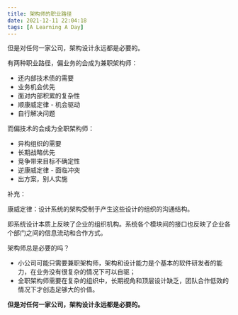 ```yaml
---
title: 架构师的职业路径
date: 2021-12-11 22:04:18
tags: [A Learning A Day]
---
```


但是对任何一家公司，架构设计永远都是必要的。

<!--more-->

有两种职业路径，偏业务的会成为兼职架构师：

- 还内部技术债的需要
- 业务机会优先
- 面对内部积累的复杂性
- 顺康威定律 - 机会驱动
- 自行解决问题

而偏技术的会成为全职架构师：

- 异构组织的需要
- 长期战略优先
- 竞争带来目标不确定性
- 逆康威定律 - 面临冲突
- 出方案，别人实施



补充：

康威定律：设计系统的架构受制于产生这些设计的组织的沟通结构。

即系统设计本质上反映了企业的组织机构。系统各个模块间的接口也反映了企业各个部门之间的信息流动和合作方式。



架构师总是必要的吗？

- 小公司可能只需要兼职架构师，架构和设计能力是个基本的软件研发者的能力，在业务没有很复杂的情况下可以自驱；
- 全职架构师需要在复杂的组织中，长期视角和顶层设计缺乏，团队合作低效的情况下才创造足够大的价值。

**但是对任何一家公司，架构设计永远都是必要的。**